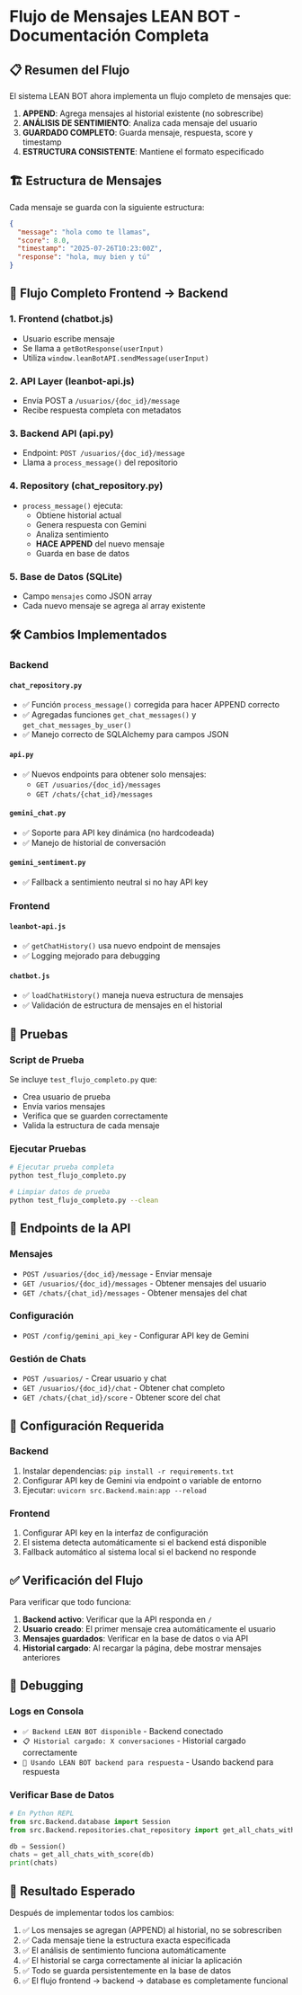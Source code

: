 # Flujo de Mensajes LEAN BOT - Documentación Completa

## 📋 Resumen del Flujo

El sistema LEAN BOT ahora implementa un flujo completo de mensajes que:

1. **APPEND**: Agrega mensajes al historial existente (no sobrescribe)
2. **ANÁLISIS DE SENTIMIENTO**: Analiza cada mensaje del usuario
3. **GUARDADO COMPLETO**: Guarda mensaje, respuesta, score y timestamp
4. **ESTRUCTURA CONSISTENTE**: Mantiene el formato especificado

## 🏗️ Estructura de Mensajes

Cada mensaje se guarda con la siguiente estructura:

```json
{
  "message": "hola como te llamas",
  "score": 8.0,
  "timestamp": "2025-07-26T10:23:00Z",
  "response": "hola, muy bien y tú"
}
```

## 🔄 Flujo Completo Frontend → Backend

### 1. **Frontend (chatbot.js)**
- Usuario escribe mensaje
- Se llama a `getBotResponse(userInput)`
- Utiliza `window.leanBotAPI.sendMessage(userInput)`

### 2. **API Layer (leanbot-api.js)**
- Envía POST a `/usuarios/{doc_id}/message`
- Recibe respuesta completa con metadatos

### 3. **Backend API (api.py)**
- Endpoint: `POST /usuarios/{doc_id}/message`
- Llama a `process_message()` del repositorio

### 4. **Repository (chat_repository.py)**
- `process_message()` ejecuta:
  - Obtiene historial actual
  - Genera respuesta con Gemini
  - Analiza sentimiento
  - **HACE APPEND** del nuevo mensaje
  - Guarda en base de datos

### 5. **Base de Datos (SQLite)**
- Campo `mensajes` como JSON array
- Cada nuevo mensaje se agrega al array existente

## 🛠️ Cambios Implementados

### Backend

#### `chat_repository.py`
- ✅ Función `process_message()` corregida para hacer APPEND correcto
- ✅ Agregadas funciones `get_chat_messages()` y `get_chat_messages_by_user()`
- ✅ Manejo correcto de SQLAlchemy para campos JSON

#### `api.py`
- ✅ Nuevos endpoints para obtener solo mensajes:
  - `GET /usuarios/{doc_id}/messages`
  - `GET /chats/{chat_id}/messages`

#### `gemini_chat.py`
- ✅ Soporte para API key dinámica (no hardcodeada)
- ✅ Manejo de historial de conversación

#### `gemini_sentiment.py`
- ✅ Fallback a sentimiento neutral si no hay API key

### Frontend

#### `leanbot-api.js`
- ✅ `getChatHistory()` usa nuevo endpoint de mensajes
- ✅ Logging mejorado para debugging

#### `chatbot.js`
- ✅ `loadChatHistory()` maneja nueva estructura de mensajes
- ✅ Validación de estructura de mensajes en el historial

## 🧪 Pruebas

### Script de Prueba
Se incluye `test_flujo_completo.py` que:
- Crea usuario de prueba
- Envía varios mensajes
- Verifica que se guarden correctamente
- Valida la estructura de cada mensaje

### Ejecutar Pruebas
```bash
# Ejecutar prueba completa
python test_flujo_completo.py

# Limpiar datos de prueba
python test_flujo_completo.py --clean
```

## 📡 Endpoints de la API

### Mensajes
- `POST /usuarios/{doc_id}/message` - Enviar mensaje
- `GET /usuarios/{doc_id}/messages` - Obtener mensajes del usuario
- `GET /chats/{chat_id}/messages` - Obtener mensajes del chat

### Configuración
- `POST /config/gemini_api_key` - Configurar API key de Gemini

### Gestión de Chats
- `POST /usuarios/` - Crear usuario y chat
- `GET /usuarios/{doc_id}/chat` - Obtener chat completo
- `GET /chats/{chat_id}/score` - Obtener score del chat

## 🔧 Configuración Requerida

### Backend
1. Instalar dependencias: `pip install -r requirements.txt`
2. Configurar API key de Gemini via endpoint o variable de entorno
3. Ejecutar: `uvicorn src.Backend.main:app --reload`

### Frontend
1. Configurar API key en la interfaz de configuración
2. El sistema detecta automáticamente si el backend está disponible
3. Fallback automático al sistema local si el backend no responde

## ✅ Verificación del Flujo

Para verificar que todo funciona:

1. **Backend activo**: Verificar que la API responda en `/`
2. **Usuario creado**: El primer mensaje crea automáticamente el usuario
3. **Mensajes guardados**: Verificar en la base de datos o via API
4. **Historial cargado**: Al recargar la página, debe mostrar mensajes anteriores

## 🐛 Debugging

### Logs en Consola
- `✅ Backend LEAN BOT disponible` - Backend conectado
- `📋 Historial cargado: X conversaciones` - Historial cargado correctamente
- `🤖 Usando LEAN BOT backend para respuesta` - Usando backend para respuesta

### Verificar Base de Datos
```python
# En Python REPL
from src.Backend.database import Session
from src.Backend.repositories.chat_repository import get_all_chats_with_score

db = Session()
chats = get_all_chats_with_score(db)
print(chats)
```

## 🎯 Resultado Esperado

Después de implementar todos los cambios:

1. ✅ Los mensajes se agregan (APPEND) al historial, no se sobrescriben
2. ✅ Cada mensaje tiene la estructura exacta especificada
3. ✅ El análisis de sentimiento funciona automáticamente
4. ✅ El historial se carga correctamente al iniciar la aplicación
5. ✅ Todo se guarda persistentemente en la base de datos
6. ✅ El flujo frontend → backend → database es completamente funcional
